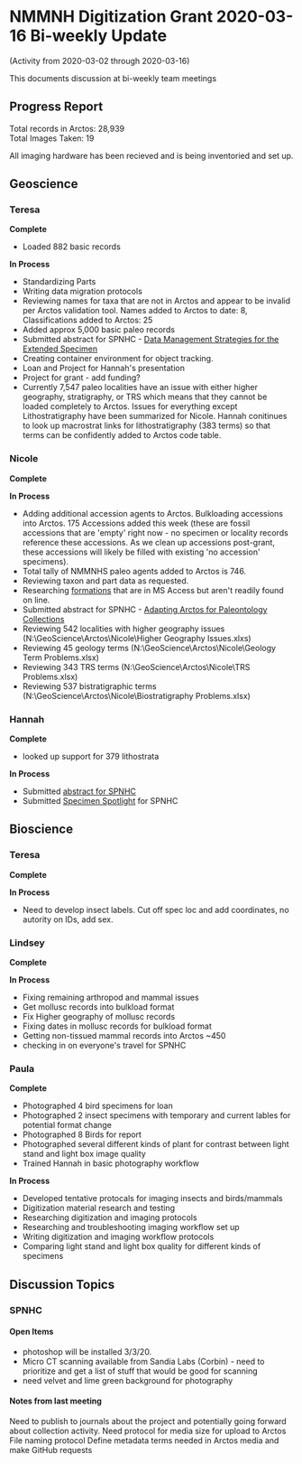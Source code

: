 # NMMNH Digitization Grant 2020-03-16 Bi-weekly Update
(Activity from 2020-03-02 through 2020-03-16)

This documents discussion at bi-weekly team meetings

## Progress Report

Total records in Arctos: 28,939  
Total Images Taken: 19

All imaging hardware has been recieved and is being inventoried and set up.

## Geoscience
### Teresa
**Complete**
 - Loaded 882 basic records
 
**In Process**
 - Standardizing Parts
 - Writing data migration protocols
 - Reviewing names for taxa that are not in Arctos and appear to be invalid per Arctos validation tool. Names added to Arctos to date: 8, Classifications added to Arctos: 25
 - Added approx 5,000 basic paleo records
 - Submitted abstract for SPNHC - [Data Management Strategies for the Extended Specimen](https://github.com/ArctosDB/SPNHC/issues/33#issuecomment-586483125)
 - Creating container environment for object tracking.
 - Loan and Project for Hannah's presentation
 - Project for grant - add funding?
 - Currently 7,547 paleo localities have an issue with either higher geography, stratigraphy, or TRS which means that they cannot be loaded completely to Arctos. Issues for everything except Lithostratigraphy have been summarized for Nicole. Hannah conitinues to look up macrostrat links for lithostratigraphy (383 terms) so that terms can be confidently added to Arctos code table.
 
### Nicole
**Complete**

 
 **In Process**
 - Adding additional accession agents to Arctos. Bulkloading accessions into Arctos. 175 Accessions added this week (these are fossil accessions that are 'empty' right now - no specimen or locality records reference these accessions. As we clean up accessions post-grant, these accessions will likely be filled with existing 'no accession' specimens).
 - Total tally of NMMNHS paleo agents added to Arctos is 746.
 - Reviewing taxon and part data as requested.
 - Researching [formations](https://github.com/ArctosDB/data-migration/issues/175#issuecomment-567642337) that are in MS Access but aren't readily found on line.
 - Submitted abstract for SPNHC - [Adapting Arctos for Paleontology Collections](https://github.com/ArctosDB/SPNHC/issues/37#issuecomment-585845604)
 - Reviewing 542 localities with higher geography issues (N:\GeoScience\Arctos\Nicole\Higher Geography Issues.xlxs)
 - Reviewing 45 geology terms (N:\GeoScience\Arctos\Nicole\Geology Term Problems.xlsx)
 - Reviewing 343 TRS terms (N:\GeoScience\Arctos\Nicole\TRS Problems.xlsx)
 - Reviewing 537 bistratigraphic terms (N:\GeoScience\Arctos\Nicole\Biostratigraphy Problems.xlsx)

### Hannah
**Complete**
 - looked up support for 379 lithostrata

**In Process**
 - Submitted [abstract for SPNHC](https://github.com/ArctosDB/SPNHC/issues/35)
 - Submitted [Specimen Spotlight](https://github.com/ArctosDB/SPNHC/issues/31#issuecomment-586609361) for SPNHC
 
## Bioscience
### Teresa
**Complete**

**In Process**
 - Need to develop insect labels. Cut off spec loc and add coordinates, no autority on IDs, add sex.

 
### Lindsey
**Complete**


**In Process**
 - Fixing remaining arthropod and mammal issues
 - Get mollusc records into bulkload format
 - Fix Higher geography of mollusc records
 - Fixing dates in mollusc records for bulkload format
 - Getting non-tissued mammal records into Arctos ~450
 - checking in on everyone's travel for SPNHC
 
 
### Paula
 **Complete**
- Photographed 4 bird specimens for loan
- Photographed 2 insect specimens with temporary and current lables for potential format change
- Photographed 8 Birds for report
- Photographed several different kinds of plant for contrast between light stand and light box image quality
- Trained Hannah in basic photography workflow
 

 
 **In Process**
 - Developed tentative protocals for imaging insects and birds/mammals
 - Digitization material research and testing
 - Researching digitization and imaging protocols
 - Researching and troubleshooting imaging workflow set up
 - Writing digitization and imaging workflow protocols
 - Comparing light stand and light box quality for different kinds of specimens
 
## Discussion Topics

### SPNHC


#### Open Items
- photoshop will be installed 3/3/20.
- Micro CT scanning available from Sandia Labs (Corbin) - need to prioritize and get a list of stuff that would be good for scanning
- need velvet and lime green background for photography

#### Notes from last meeting

Need to publish to journals about the project and potentially going forward about collection activity.
Need protocol for media size for upload to Arctos
File naming protocol
Define metadata terms needed in Arctos media and make GitHub requests
